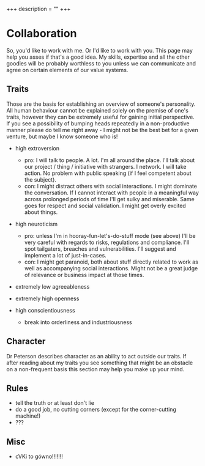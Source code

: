 +++
description = ""
+++

# Collaboration

So, you'd like to work with me. Or I'd like to work with you. This page may help you asses if that's a good idea. My skills, expertise and all the other goodies will be probably worthless to you unless we can communicate and agree on certain elements of our value systems.

## Traits

<!--TODO: a note about big 5 with some links explaining the matter-->
Those are the basis for establishing an overview of someone's personality. All human behaviour cannot be explained solely on the premise of one's traits, however they can be extremely useful for gaining initial perspective. If you see a possibility of bumping heads repeatedly in a non-productive manner please do tell me right away - I might not be the best bet for a given venture, but maybe I know someone who is!
<!--TODO is bumping heads the correct expression?-->
<!-- TODO: is they ok here?-->

- high extroversion
    - pro: I will talk to people. A lot. I'm all around the place. I'll talk about our project / thing / initiative with strangers. I network. I will take action. No problem with public speaking (if I feel competent about the subject).
    - con: I might distract others with social interactions. I might dominate the conversation. If I cannot interact with people in a meaningful way across prolonged periods of time I'll get sulky and miserable. Same goes for respect and social validation. I might get overly excited about things.

- high neuroticism
    - pro: unless I'm in hooray-fun-let's-do-stuff mode (see above) I'll be very careful with regards to risks, regulations and compliance. I'll spot tailgaters, breaches and vulnerabilities. I'll suggest and implement a lot of just-in-cases.
    - con: I might get paranoid, both about stuff directly related to work as well as accompanying social interactions. Might not be a great judge of relevance or business impact at those times.

- extremely low agreeableness
- extremely high openness
- high conscientiousness 
    - break into orderliness and industriousness

## Character

Dr Peterson describes character as an ability to act outside our traits. If after reading about my traits you see something that might be an obstacle on a non-frequent basis this section may help you make up your mind.

<!--TODO give an example on how non-frequent basis that might be-->


## Rules

- tell the truth or at least don't lie
- do a good job, no cutting corners (except for the corner-cutting machine!)
- ???


## Misc
- cVKi to gówno!!!!!!!
